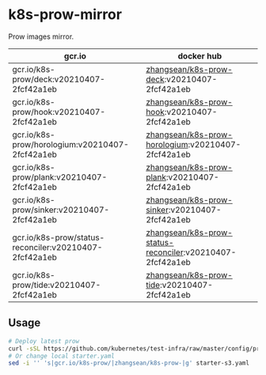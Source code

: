 # k8s-prow-mirror

Prow images mirror.

gcr.io | docker hub
---|---
gcr.io/k8s-prow/deck:v20210407-2fcf42a1eb | [zhangsean/k8s-prow-deck](https://hub.docker.com/r/zhangsean/k8s-prow-deck):v20210407-2fcf42a1eb
gcr.io/k8s-prow/hook:v20210407-2fcf42a1eb | [zhangsean/k8s-prow-hook](https://hub.docker.com/r/zhangsean/k8s-prow-hook):v20210407-2fcf42a1eb
gcr.io/k8s-prow/horologium:v20210407-2fcf42a1eb | [zhangsean/k8s-prow-horologium](https://hub.docker.com/r/zhangsean/k8s-prow-horologium):v20210407-2fcf42a1eb
gcr.io/k8s-prow/plank:v20210407-2fcf42a1eb | [zhangsean/k8s-prow-plank](https://hub.docker.com/r/zhangsean/k8s-prow-plank):v20210407-2fcf42a1eb
gcr.io/k8s-prow/sinker:v20210407-2fcf42a1eb | [zhangsean/k8s-prow-sinker](https://hub.docker.com/r/zhangsean/k8s-prow-sinker):v20210407-2fcf42a1eb
gcr.io/k8s-prow/status-reconciler:v20210407-2fcf42a1eb | [zhangsean/k8s-prow-status-reconciler](https://hub.docker.com/r/zhangsean/k8s-prow-status-reconciler):v20210407-2fcf42a1eb
gcr.io/k8s-prow/tide:v20210407-2fcf42a1eb | [zhangsean/k8s-prow-tide](https://hub.docker.com/r/zhangsean/k8s-prow-tide):v20210407-2fcf42a1eb

## Usage

```bash
# Deploy latest prow
curl -sSL https://github.com/kubernetes/test-infra/raw/master/config/prow/cluster/starter-s3.yaml | sed 's|gcr.io/k8s-prow/|zhangsean/k8s-prow-|g' | kubectl apply -f -
# Or change local starter.yaml
sed -i '' 's|gcr.io/k8s-prow/|zhangsean/k8s-prow-|g' starter-s3.yaml
```
